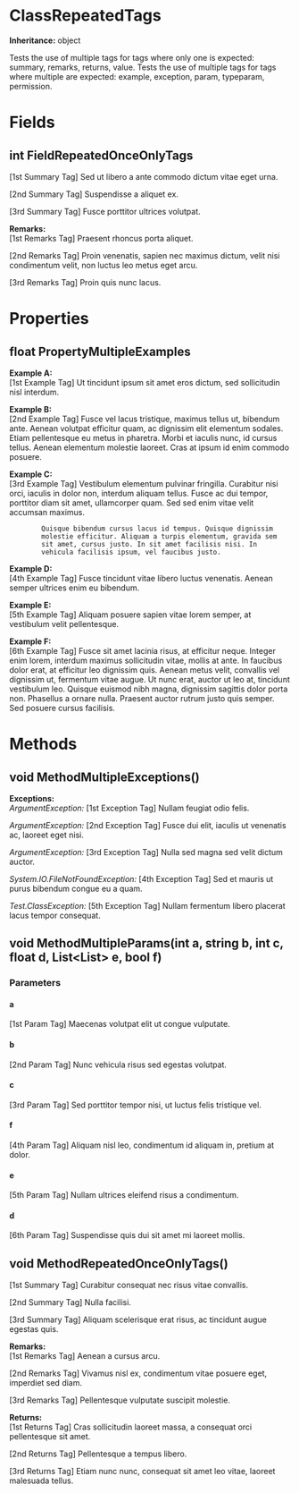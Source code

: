 # ClassRepeatedTags

**Inheritance:** object  
  
Tests the use of multiple tags for tags where only one is expected: summary, remarks, returns, value.
            Tests the use of multiple tags for tags where multiple are expected: example, exception, param, typeparam, permission.

# Fields

## int FieldRepeatedOnceOnlyTags

[1st Summary Tag] Sed ut libero a ante commodo dictum vitae eget urna.

[2nd Summary Tag] Suspendisse a aliquet ex.

[3rd Summary Tag] Fusce porttitor ultrices volutpat.

**Remarks:**  
[1st Remarks Tag] Praesent rhoncus porta aliquet.

[2nd Remarks Tag] Proin venenatis, sapien nec maximus dictum, velit nisi condimentum velit, non luctus leo metus eget arcu.

[3rd Remarks Tag] Proin quis nunc lacus.

# Properties

## float PropertyMultipleExamples

**Example A:**  
[1st Example Tag] Ut tincidunt ipsum sit amet eros dictum, sed sollicitudin nisl interdum.

**Example B:**  
[2nd Example Tag] Fusce vel lacus tristique, maximus tellus ut, bibendum ante. Aenean volutpat efficitur quam, ac dignissim elit elementum sodales. Etiam pellentesque eu metus in pharetra. Morbi et iaculis nunc, id cursus tellus. Aenean elementum molestie laoreet. Cras at ipsum id enim commodo posuere.

**Example C:**  
[3rd Example Tag] Vestibulum elementum pulvinar fringilla. 
            Curabitur nisi orci, iaculis in dolor non, interdum aliquam 
            tellus. Fusce ac dui tempor, porttitor diam sit amet, 
            ullamcorper quam. Sed sed enim vitae velit accumsan maximus. 
            
            Quisque bibendum cursus lacus id tempus. Quisque dignissim 
            molestie efficitur. Aliquam a turpis elementum, gravida sem 
            sit amet, cursus justo. In sit amet facilisis nisi. In 
            vehicula facilisis ipsum, vel faucibus justo.

**Example D:**  
[4th Example Tag] Fusce tincidunt vitae libero luctus venenatis. Aenean semper ultrices enim eu bibendum.

**Example E:**  
[5th Example Tag] Aliquam posuere sapien vitae lorem semper, at vestibulum velit pellentesque.

**Example F:**  
[6th Example Tag] Fusce sit amet lacinia risus, at efficitur neque. Integer enim lorem, interdum maximus sollicitudin vitae, mollis at ante. In faucibus dolor erat, at efficitur leo dignissim quis. Aenean metus velit, convallis vel dignissim ut, fermentum vitae augue. Ut nunc erat, auctor ut leo at, tincidunt vestibulum leo. Quisque euismod nibh magna, dignissim sagittis dolor porta non. Phasellus a ornare nulla. Praesent auctor rutrum justo quis semper. Sed posuere cursus facilisis.

# Methods

## void MethodMultipleExceptions()

**Exceptions:**  
_ArgumentException:_ [1st Exception Tag] Nullam feugiat odio felis.

_ArgumentException:_ [2nd Exception Tag] Fusce dui elit, iaculis ut venenatis ac, laoreet eget nisi.

_ArgumentException:_ [3rd Exception Tag] Nulla sed magna sed velit dictum auctor.

_System.IO.FileNotFoundException:_ [4th Exception Tag] Sed et mauris ut purus bibendum congue eu a quam.

_Test.ClassException:_ [5th Exception Tag] Nullam fermentum libero placerat lacus tempor consequat.

## void MethodMultipleParams(int a, string b, int c, float d, List<List<int>> e, bool f)

### Parameters

#### a

[1st Param Tag] Maecenas volutpat elit ut congue vulputate.

#### b

[2nd Param Tag] Nunc vehicula risus sed egestas volutpat.

#### c

[3rd Param Tag] Sed porttitor tempor nisi, ut luctus felis tristique vel.

#### f

[4th Param Tag] Aliquam nisl leo, condimentum id aliquam in, pretium at dolor.

#### e

[5th Param Tag] Nullam ultrices eleifend risus a condimentum.

#### d

[6th Param Tag] Suspendisse quis dui sit amet mi laoreet mollis.

## void MethodRepeatedOnceOnlyTags()

[1st Summary Tag] Curabitur consequat nec risus vitae convallis.

[2nd Summary Tag] Nulla facilisi.

[3rd Summary Tag] Aliquam scelerisque erat risus, ac tincidunt augue egestas quis.

**Remarks:**  
[1st Remarks Tag] Aenean a cursus arcu.

[2nd Remarks Tag] Vivamus nisl ex, condimentum vitae posuere eget, imperdiet sed diam.

[3rd Remarks Tag] Pellentesque vulputate suscipit molestie.

**Returns:**  
[1st Returns Tag] Cras sollicitudin laoreet massa, a consequat orci pellentesque sit amet.

[2nd Returns Tag] Pellentesque a tempus libero.

[3rd Returns Tag] Etiam nunc nunc, consequat sit amet leo vitae, laoreet malesuada tellus.

